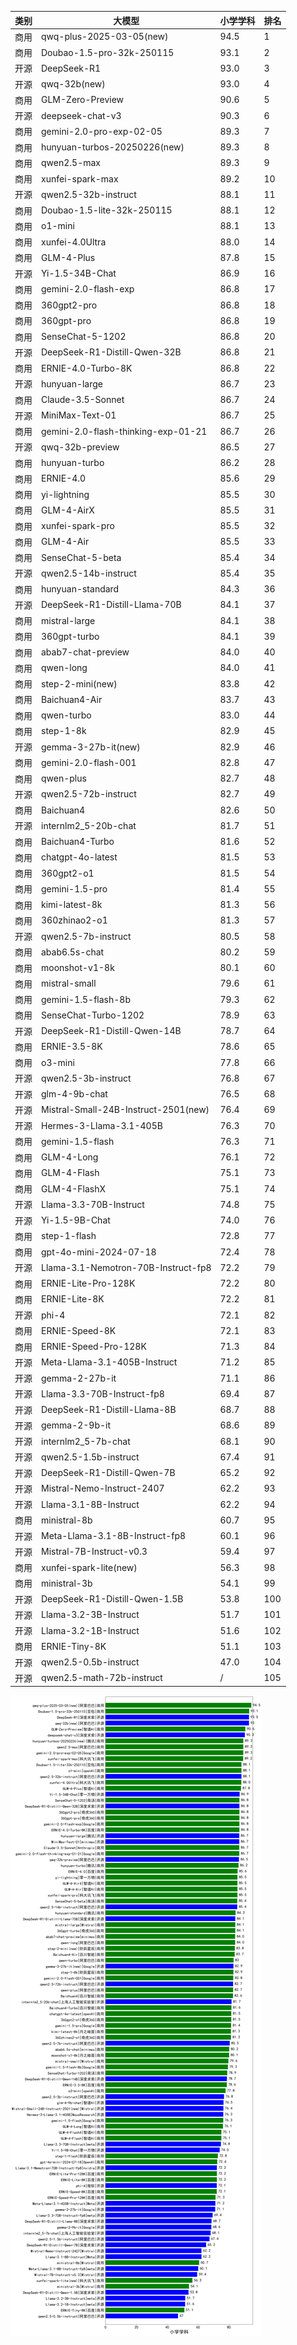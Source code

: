 
| 类别 | 大模型                         | 小学学科 | 排名 |
|-----|------------------------------|---------|----|
|商用|qwq-plus-2025-03-05(new)|94.5|1|
|商用|Doubao-1.5-pro-32k-250115|93.1|2|
|开源|DeepSeek-R1|93.0|3|
|开源|qwq-32b(new)|93.0|4|
|商用|GLM-Zero-Preview|90.6|5|
|开源|deepseek-chat-v3|90.3|6|
|商用|gemini-2.0-pro-exp-02-05|89.3|7|
|商用|hunyuan-turbos-20250226(new)|89.3|8|
|商用|qwen2.5-max|89.3|9|
|商用|xunfei-spark-max|89.2|10|
|开源|qwen2.5-32b-instruct|88.1|11|
|商用|Doubao-1.5-lite-32k-250115|88.1|12|
|商用|o1-mini|88.1|13|
|商用|xunfei-4.0Ultra|88.0|14|
|商用|GLM-4-Plus|87.8|15|
|开源|Yi-1.5-34B-Chat|86.9|16|
|商用|gemini-2.0-flash-exp|86.8|17|
|商用|360gpt2-pro|86.8|18|
|商用|360gpt-pro|86.8|19|
|商用|SenseChat-5-1202|86.8|20|
|开源|DeepSeek-R1-Distill-Qwen-32B|86.8|21|
|商用|ERNIE-4.0-Turbo-8K|86.8|22|
|开源|hunyuan-large|86.7|23|
|商用|Claude-3.5-Sonnet|86.7|24|
|开源|MiniMax-Text-01|86.7|25|
|商用|gemini-2.0-flash-thinking-exp-01-21|86.7|26|
|开源|qwq-32b-preview|86.5|27|
|商用|hunyuan-turbo|86.2|28|
|商用|ERNIE-4.0|85.6|29|
|商用|yi-lightning|85.5|30|
|商用|GLM-4-AirX|85.5|31|
|商用|xunfei-spark-pro|85.5|32|
|商用|GLM-4-Air|85.5|33|
|商用|SenseChat-5-beta|85.4|34|
|开源|qwen2.5-14b-instruct|85.4|35|
|商用|hunyuan-standard|84.3|36|
|开源|DeepSeek-R1-Distill-Llama-70B|84.1|37|
|商用|mistral-large|84.1|38|
|商用|360gpt-turbo|84.1|39|
|商用|abab7-chat-preview|84.0|40|
|商用|qwen-long|84.0|41|
|商用|step-2-mini(new)|83.8|42|
|商用|Baichuan4-Air|83.7|43|
|商用|qwen-turbo|83.0|44|
|商用|step-1-8k|82.9|45|
|开源|gemma-3-27b-it(new)|82.9|46|
|商用|gemini-2.0-flash-001|82.8|47|
|商用|qwen-plus|82.7|48|
|开源|qwen2.5-72b-instruct|82.7|49|
|商用|Baichuan4|82.6|50|
|开源|internlm2_5-20b-chat|81.7|51|
|商用|Baichuan4-Turbo|81.6|52|
|商用|chatgpt-4o-latest|81.5|53|
|商用|360gpt2-o1|81.5|54|
|商用|gemini-1.5-pro|81.4|55|
|商用|kimi-latest-8k|81.3|56|
|商用|360zhinao2-o1|81.3|57|
|开源|qwen2.5-7b-instruct|80.5|58|
|商用|abab6.5s-chat|80.2|59|
|商用|moonshot-v1-8k|80.1|60|
|商用|mistral-small|79.6|61|
|商用|gemini-1.5-flash-8b|79.3|62|
|商用|SenseChat-Turbo-1202|78.9|63|
|开源|DeepSeek-R1-Distill-Qwen-14B|78.7|64|
|商用|ERNIE-3.5-8K|78.6|65|
|商用|o3-mini|77.8|66|
|开源|qwen2.5-3b-instruct|76.8|67|
|开源|glm-4-9b-chat|76.5|68|
|开源|Mistral-Small-24B-Instruct-2501(new)|76.4|69|
|开源|Hermes-3-Llama-3.1-405B|76.3|70|
|商用|gemini-1.5-flash|76.3|71|
|商用|GLM-4-Long|76.1|72|
|商用|GLM-4-Flash|75.1|73|
|商用|GLM-4-FlashX|75.1|74|
|开源|Llama-3.3-70B-Instruct|74.8|75|
|开源|Yi-1.5-9B-Chat|74.0|76|
|商用|step-1-flash|72.8|77|
|商用|gpt-4o-mini-2024-07-18|72.4|78|
|开源|Llama-3.1-Nemotron-70B-Instruct-fp8|72.2|79|
|商用|ERNIE-Lite-Pro-128K|72.2|80|
|商用|ERNIE-Lite-8K|72.2|81|
|开源|phi-4|72.1|82|
|商用|ERNIE-Speed-8K|72.1|83|
|商用|ERNIE-Speed-Pro-128K|71.3|84|
|开源|Meta-Llama-3.1-405B-Instruct|71.2|85|
|开源|gemma-2-27b-it|71.1|86|
|开源|Llama-3.3-70B-Instruct-fp8|69.4|87|
|开源|DeepSeek-R1-Distill-Llama-8B|68.7|88|
|开源|gemma-2-9b-it|68.6|89|
|开源|internlm2_5-7b-chat|68.1|90|
|开源|qwen2.5-1.5b-instruct|67.4|91|
|开源|DeepSeek-R1-Distill-Qwen-7B|65.2|92|
|开源|Mistral-Nemo-Instruct-2407|62.2|93|
|开源|Llama-3.1-8B-Instruct|62.2|94|
|商用|ministral-8b|60.7|95|
|开源|Meta-Llama-3.1-8B-Instruct-fp8|60.1|96|
|开源|Mistral-7B-Instruct-v0.3|59.4|97|
|商用|xunfei-spark-lite(new)|56.3|98|
|商用|ministral-3b|54.1|99|
|开源|DeepSeek-R1-Distill-Qwen-1.5B|53.8|100|
|开源|Llama-3.2-3B-Instruct|51.7|101|
|开源|Llama-3.2-1B-Instruct|51.6|102|
|商用|ERNIE-Tiny-8K|51.1|103|
|开源|qwen2.5-0.5b-instruct|47.0|104|
|开源|qwen2.5-math-72b-instruct|/|105|


![lin](../pic/小学学科.png)
